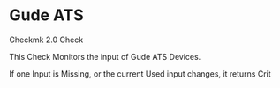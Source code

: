 # Gude ATS

Checkmk 2.0 Check

This Check Monitors the input of Gude ATS Devices.

If one Input is Missing, or the current Used input changes, it returns Crit
